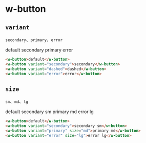 # w-button

## `variant`

`secondary`、`primary`、`error`

<w-button>default</w-button>
<w-button variant="secondary">secondary</w-button>
<w-button variant="primary">primary</w-button>
<w-button variant="error">error</w-button>

```html
<w-button>default</w-button>
<w-button variant="secondary">secondary</w-button>
<w-button variant="dashed">dashed</w-button>
<w-button variant="error">error</w-button>
```

## `size`

`sm`、`md`、`lg`

<w-button>default</w-button>
<w-button variant="secondary">secondary sm</w-button>
<w-button variant="primary" size="md">primary md</w-button>
<w-button variant="error" size="lg">error lg</w-button>

```html
<w-button>default</w-button>
<w-button variant="secondary">secondary sm</w-button>
<w-button variant="primary" size="md">primary md</w-button>
<w-button variant="error" size="lg">error lg</w-button>
```
